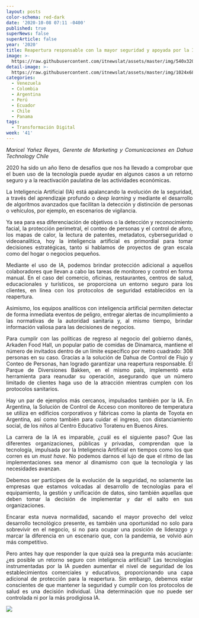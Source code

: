 ```yaml
---
layout: posts
color-schema: red-dark
date: '2020-10-08 07:11 -0400'
published: true
superNews: false
superArticle: false
year: '2020'
title: Reapertura responsable con la mayor seguridad y apoyada por la IA
image: >-
  https://raw.githubusercontent.com/itnewslat/assets/master/img/540x320/Maricel-Yanez-Reyes-p.jpg
detail-image: >-
  https://raw.githubusercontent.com/itnewslat/assets/master/img/1024x680/Maricel-Yanez-Reyes-g.jpg
categories:
  - Venezuela
  - Colombia
  - Argentina
  - Perú
  - Ecuador
  - Chile
  - Panama
tags:
  - Transformación Digital
week: '41'
---
```

<p style="text-align: justify;"><em>Maricel Yañez Reyes, Gerente de Marketing y Comunicaciones en Dahua Technology Chile</em></p>
<p style="text-align: justify;">2020 ha sido un año lleno de desafíos que nos ha llevado a comprobar que el buen uso de la tecnología puede ayudar en algunos casos a un retorno seguro y a la reactivación paulatina de las actividades económicas.</p>
<p style="text-align: justify;">La Inteligencia Artificial (IA) está apalancando la evolución de la seguridad, a través del aprendizaje profundo o <em>deep learning</em> y mediante el desarrollo de algoritmos avanzados que facilitan la detección y distinción de personas o vehículos, por ejemplo, en escenarios de vigilancia.</p>
<p style="text-align: justify;">Ya sea para esa diferenciación de objetivos o la detección y reconocimiento facial, la protección perimetral, el conteo de personas y el control de aforo, los mapas de calor, la lectura de patentes, metadatos, cyberseguridad o videoanalítica, hoy la inteligencia artificial es primordial para tomar decisiones estratégicas, tanto si hablamos de proyectos de gran escala como del hogar o negocios pequeños.</p>
<p style="text-align: justify;">Mediante el uso de IA, podemos brindar protección adicional a aquellos colaboradores que llevan a cabo las tareas de monitoreo y control en forma manual. En el caso del comercio, oficinas, restaurantes, centros de salud, educacionales y turísticos, se proporciona un entorno seguro para los clientes, en línea con los protocolos de seguridad establecidos en la reapertura.</p>
<p style="text-align: justify;">Asimismo, los equipos analíticos con inteligencia artificial permiten detectar de forma inmediata eventos de peligro, entregar alertas de incumplimiento a las normativas de la autoridad sanitaria y, al mismo tiempo, brindar información valiosa para las decisiones de negocios.</p>
<p style="text-align: justify;">Para cumplir con las políticas de regreso al negocio del gobierno danés, Arkaden Food Hall, un popular patio de comidas de Dinamarca, mantiene el número de invitados dentro de un límite específico por metro cuadrado: 308 personas en su caso. Gracias a la solución de Dahua de Control de Flujo y Conteo de Personas, han logrado garantizar una reapertura responsable. El Parque de Diversiones Bakken, en el mismo país, implementó esta herramienta para reanudar su operación, asegurando que un número limitado de clientes haga uso de la atracción mientras cumplen con los protocolos sanitarios.</p>
<p style="text-align: justify;">Hay un par de ejemplos más cercanos, impulsados también por la IA. En Argentina, la Solución de Control de Acceso con monitoreo de temperatura se utiliza en edificios corporativos y fábricas como la planta de Toyota en Argentina, así como también para cuidar el ingreso, con distanciamiento social, de los niños al Centro Educativo Toratenu en Buenos Aires.</p>
<p style="text-align: justify;">La carrera de la IA es imparable, ¿cuál es el siguiente paso? Que las diferentes organizaciones, públicas y privadas, comprendan que la tecnología, impulsada por la Inteligencia Artificial en tiempos como los que corren es un <em>must have</em>. No podemos darnos el lujo de que el ritmo de las implementaciones sea menor al dinamismo con que la tecnología y las necesidades avanzan.</p>
<p style="text-align: justify;">Debemos ser partícipes de la evolución de la seguridad, no solamente las empresas que estamos volcadas al desarrollo de tecnologías para el equipamiento, la gestión y unificación de datos, sino también aquellas que deben tomar la decisión de implementar y dar el salto en sus organizaciones.</p>
<p style="text-align: justify;">Encarar esta nueva normalidad, sacando el mayor provecho del veloz desarrollo tecnológico presente, es también una oportunidad no solo para sobrevivir en el negocio, si no para ocupar una posición de liderazgo y marcar la diferencia en un escenario que, con la pandemia, se volvió aún más competitivo.</p>
<p style="text-align: justify;">Pero antes hay que responder la que quizá sea la pregunta más acuciante: ¿es posible un retorno seguro con inteligencia artificial? Las tecnologías instrumentadas por la IA pueden aumentar el nivel de seguridad de los establecimientos comerciales y educativos, proporcionando una capa adicional de protección para la reapertura. Sin embargo, debemos estar conscientes de que mantener la seguridad y cumplir con los protocolos de salud es una decisión individual. Una determinación que no puede ser controlada ni por la más prodigiosa IA.</p>

<img src="https://tracker.metricool.com/c3po.jpg?hash=56f88a41e39ab42c063cc51676587a04"/>
